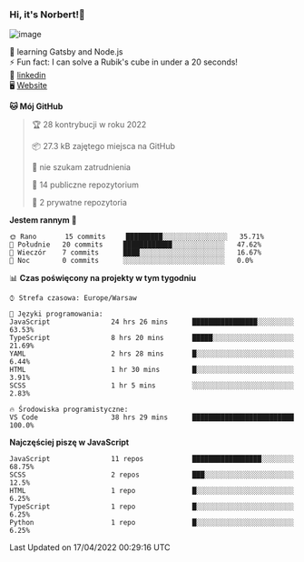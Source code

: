 ### Hi, it's Norbert!👋

![image](https://i.imgur.com/y3Fbv48.png)


🧠 learning Gatsby and Node.js <br>
⚡ Fun fact: I can solve a Rubik's cube in under a 20 seconds! <br>
👔 [linkedin](https://www.linkedin.com/in/norbert-%C5%82uszkiewicz-75b0891b3/) <br>
🖥 [Website](https://norbertluszkiewicz.pl/)<br>


<!--START_SECTION:waka-->
**🐱 Mój GitHub** 

> 🏆 28 kontrybucji w roku 2022
 > 
> 📦 27.3 kB zajętego miejsca na GitHub 
 > 
> 🚫 nie szukam zatrudnienia
 > 
> 📜 14 publiczne repozytorium 
 > 
> 🔑 2 prywatne repozytoria  
 > 
**Jestem rannym 🐤** 

```text
🌞 Rano       15 commits     █████████░░░░░░░░░░░░░░░░   35.71% 
🌆 Południe   20 commits     ████████████░░░░░░░░░░░░░   47.62% 
🌃 Wieczór    7 commits      ████░░░░░░░░░░░░░░░░░░░░░   16.67% 
🌙 Noc        0 commits      ░░░░░░░░░░░░░░░░░░░░░░░░░   0.0%

```


📊 **Czas poświęcony na projekty w tym tygodniu** 

```text
⌚︎ Strefa czasowa: Europe/Warsaw

💬 Języki programowania: 
JavaScript               24 hrs 26 mins      ████████████████░░░░░░░░░   63.53% 
TypeScript               8 hrs 20 mins       █████░░░░░░░░░░░░░░░░░░░░   21.69% 
YAML                     2 hrs 28 mins       █░░░░░░░░░░░░░░░░░░░░░░░░   6.44% 
HTML                     1 hr 30 mins        █░░░░░░░░░░░░░░░░░░░░░░░░   3.91% 
SCSS                     1 hr 5 mins         ░░░░░░░░░░░░░░░░░░░░░░░░░   2.83%

🔥 Środowiska programistyczne: 
VS Code                  38 hrs 29 mins      █████████████████████████   100.0%

```

**Najczęściej piszę w JavaScript** 

```text
JavaScript               11 repos            █████████████████░░░░░░░░   68.75% 
SCSS                     2 repos             ███░░░░░░░░░░░░░░░░░░░░░░   12.5% 
HTML                     1 repo              █░░░░░░░░░░░░░░░░░░░░░░░░   6.25% 
TypeScript               1 repo              █░░░░░░░░░░░░░░░░░░░░░░░░   6.25% 
Python                   1 repo              █░░░░░░░░░░░░░░░░░░░░░░░░   6.25%

```



 Last Updated on 17/04/2022 00:29:16 UTC
<!--END_SECTION:waka-->
